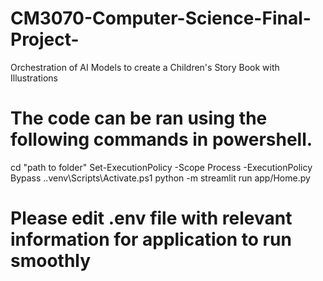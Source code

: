 # CM3070-Computer-Science-Final-Project-
Orchestration of AI Models to create a Children's Story Book with Illustrations

# The code can be ran using the following commands in powershell. 
cd "path to folder"
Set-ExecutionPolicy -Scope Process -ExecutionPolicy Bypass
.\.venv\Scripts\Activate.ps1
python -m streamlit run app/Home.py

# Please edit .env file with relevant information for application to run smoothly
